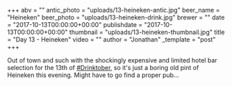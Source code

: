 +++
abv = ""
antic_photo = "uploads/13-heineken-antic.jpg"
beer_name = "Heineken"
beer_photo = "uploads/13-heineken-drink.jpg"
brewer = ""
date = "2017-10-13T00:00:00+00:00"
publishdate = "2017-10-13T00:00:00+00:00"
thumbnail = "uploads/13-heineken-thumbnail.jpg"
title = "Day 13 - Heineken"
video = ""
author = "Jonathan"
_template = "post"
+++

Out of town and such with the shockingly expensive and limited hotel bar selection for the 13th of [#Drinktober](https://www.facebook.com/hashtag/drinktober?epa=HASHTAG), so it's just a boring old pint of Heineken this evening. Might have to go find a proper pub...
